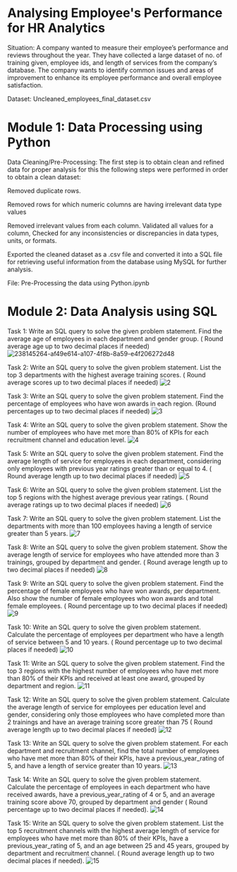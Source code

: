 # Analysing Employee's Performance for HR Analytics

Situation: A company wanted to measure their employee’s performance and reviews throughout the year.
They have collected a large dataset of no. of training given, employee ids, and length of services from the company’s database.
The company wants to identify common issues and areas of improvement to enhance its employee performance and overall employee satisfaction.

Dataset: Uncleaned_employees_final_dataset.csv

# Module 1: Data Processing using Python
Data Cleaning/Pre-Processing: The first step is to obtain clean and refined data for proper analysis for this the following steps were performed in order to obtain a clean dataset:

Removed duplicate rows.

Removed rows for which numeric columns are having irrelevant data type values

Removed irrelevant values from each column. Validated all values for a column, Checked for any inconsistencies or discrepancies in data types, units, or formats. 

Exported the cleaned dataset as a .csv file and converted it into a SQL file for retrieving useful information from the database using MySQL for further analysis.

File: Pre-Processing the data using Python.ipynb

# Module 2: Data Analysis using SQL
Task 1: Write an SQL query to solve the given problem statement.
Find the average age of employees in each department and gender group. ( Round average age up to two decimal places if needed)
![238145264-af49e614-a107-4f8b-8a59-e4f206272d48](https://github.com/Jeswin21/Analysing-Employees-Performance-for-HR-Analytics/assets/85884215/a1a25ce3-e615-47cc-9124-582c8870acb0)

Task 2: Write an SQL query to solve the given problem statement. 
List the top 3 departments with the highest average training scores. ( Round average scores up to two decimal places if needed)
![2](https://github.com/Jeswin21/Analysing-Employees-Performance-for-HR-Analytics/assets/85884215/6c6578ce-5e77-4146-b197-2fbd0504eba7)

Task 3: Write an SQL query to solve the given problem statement.
Find the percentage of employees who have won awards in each region. (Round percentages up to two decimal places if needed)
![3](https://github.com/Jeswin21/Analysing-Employees-Performance-for-HR-Analytics/assets/85884215/8355a92b-81fa-4378-908f-0cb47de0079f)

Task 4: Write an SQL query to solve the given problem statement. 
Show the number of employees who have met more than 80% of KPIs for each recruitment channel and education level.
![4](https://github.com/Jeswin21/Analysing-Employees-Performance-for-HR-Analytics/assets/85884215/db190650-4e18-4620-a592-807539f86430)

Task 5: Write an SQL query to solve the given problem statement. 
Find the average length of service for employees in each department, considering only employees with previous year ratings greater than or equal to 4. ( Round average length up to two decimal places if needed)
![5](https://github.com/Jeswin21/Analysing-Employees-Performance-for-HR-Analytics/assets/85884215/4fead804-e5a2-4da7-94ae-0abab23b90e4)

Task 6: Write an SQL query to solve the given problem statement. 
List the top 5 regions with the highest average previous year ratings. ( Round average ratings up to two decimal places if needed)
![6](https://github.com/Jeswin21/Analysing-Employees-Performance-for-HR-Analytics/assets/85884215/9f832c10-b1a7-40f1-ba42-e4ba16673f2a)

Task 7: Write an SQL query to solve the given problem statement. 
List the departments with more than 100 employees having a length of service greater than 5 years.
![7](https://github.com/Jeswin21/Analysing-Employees-Performance-for-HR-Analytics/assets/85884215/c41423d0-594e-4865-8113-9987819fd3d0)

Task 8: Write an SQL query to solve the given problem statement.
Show the average length of service for employees who have attended more than 3 trainings, grouped by department and gender. ( Round average length up to two decimal places if needed)
![8](https://github.com/Jeswin21/Analysing-Employees-Performance-for-HR-Analytics/assets/85884215/ef083b4b-6516-4eaf-b8fe-48c855d67ba5)

Task 9: Write an SQL query to solve the given problem statement. 
Find the percentage of female employees who have won awards, per department. Also show the number of female employees who won awards and total female employees. ( Round percentage up to two decimal places if needed)
![9](https://github.com/Jeswin21/Analysing-Employees-Performance-for-HR-Analytics/assets/85884215/7bd4cd1e-5d15-40ae-827f-19b708b7b48e)

Task 10: Write an SQL query to solve the given problem statement.
Calculate the percentage of employees per department who have a length of service between 5 and 10 years. ( Round percentage up to two decimal places if needed)
![10](https://github.com/Jeswin21/Analysing-Employees-Performance-for-HR-Analytics/assets/85884215/cc22d65d-8370-4b05-93fd-9301a59da5ff)

Task 11: Write an SQL query to solve the given problem statement.
Find the top 3 regions with the highest number of employees who have met more than 80% of their KPIs and received at least one award, grouped by department and region.
![11](https://github.com/Jeswin21/Analysing-Employees-Performance-for-HR-Analytics/assets/85884215/e8a3517a-f1f2-447e-a331-400b99a07594)

Task 12: Write an SQL query to solve the given problem statement.
Calculate the average length of service for employees per education level and gender, considering only those employees who have completed more than 2 trainings and have an average training score greater than 75 ( Round average length up to two decimal places if needed)
![12](https://github.com/Jeswin21/Analysing-Employees-Performance-for-HR-Analytics/assets/85884215/f9307fb3-30b2-483f-aa0e-90fe8c989e53)

Task 13: Write an SQL query to solve the given problem statement.
For each department and recruitment channel, find the total number of employees who have met more than 80% of their KPIs, have a previous_year_rating of 5, and have a length of service greater than 10 years.
![13](https://github.com/Jeswin21/Analysing-Employees-Performance-for-HR-Analytics/assets/85884215/ee4c0b5a-a4c6-40f1-bd32-0bb1f174995c)

Task 14: Write an SQL query to solve the given problem statement.
Calculate the percentage of employees in each department who have received awards, have a previous_year_rating of 4 or 5, and an average training score above 70, grouped by department and gender ( Round percentage up to two decimal places if needed).
![14](https://github.com/Jeswin21/Analysing-Employees-Performance-for-HR-Analytics/assets/85884215/e4155060-e61b-48a6-818c-52019ca5c5d2)

Task 15: Write an SQL query to solve the given problem statement. 
List the top 5 recruitment channels with the highest average length of service for employees who have met more than 80% of their KPIs, have a previous_year_rating of 5, and an age between 25 and 45 years, grouped by department and recruitment channel. ( Round average length up to two decimal places if needed).
![15](https://github.com/Jeswin21/Analysing-Employees-Performance-for-HR-Analytics/assets/85884215/bcc2c87b-91d1-42c1-b4ad-8426f2807917)





